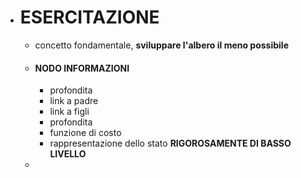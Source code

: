- # ESERCITAZIONE
	- concetto fondamentale, **sviluppare l'albero il meno possibile**
	- #### NODO INFORMAZIONI
		- profondita
		- link a padre
		- link a figli
		- profondita
		- funzione di costo
		- rappresentazione dello stato **RIGOROSAMENTE DI BASSO LIVELLO**
	-